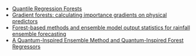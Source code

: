 * [Quantile Regression Forests](http://www.jmlr.org/papers/volume7/meinshausen06a/meinshausen06a.pdf)
* [Gradient forests: calculating importance gradients on physical predictors](https://www.jstor.org/stable/23144030?seq=1#page_scan_tab_contents)
* [Forest-based methods and ensemble model output statistics for rainfall ensemble forecasting](https://arxiv.org/abs/1711.10937v1)
* [A Quantum-Inspired Ensemble Method and
Quantum-Inspired Forest Regressors](https://arxiv.org/pdf/1711.08117v1.pdf)

